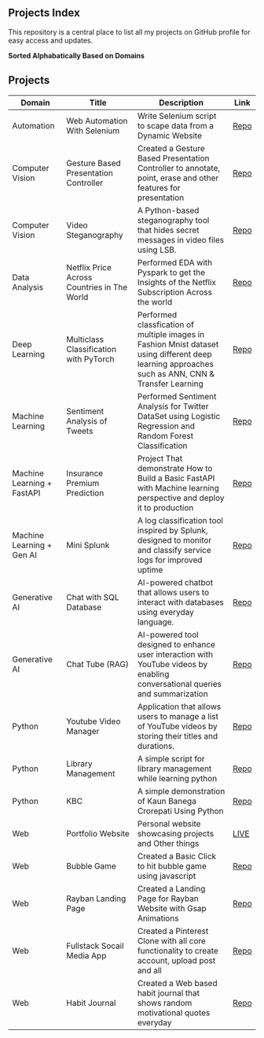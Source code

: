 ## Projects Index

This repository is a central place to list all my projects on GitHub profile for easy access and updates.

**Sorted Alphabatically Based on Domains**

## Projects

| Domain                     | Title                                       | Description                                                                                                                                       | Link                                                                      |
| -------------------------- | ------------------------------------------- | ------------------------------------------------------------------------------------------------------------------------------------------------- | ------------------------------------------------------------------------- |
| Automation                 | Web Automation With Selenium                | Write Selenium script to scape data from a Dynamic Website                                                                                        | [Repo](https://github.com/anaskhaann/Web-Automation-With-Selenium)        |
| Computer Vision            | Gesture Based Presentation Controller       | Created a Gesture Based Presentation Controller to annotate, point, erase and other features for presentation                                     | [Repo](https://github.com/anaskhaann/Gesture-Based-Presentation)          |
| Computer Vision            | Video Steganography                         | A Python-based steganography tool that hides secret messages in video files using LSB.                                                            | [Repo](https://github.com/anaskhaann/video-steganography)                 |
| Data Analysis              | Netflix Price Across Countries in The World | Performed EDA with Pyspark to get the Insights of the Netflix Subscription Across the world                                                       | [Repo](https://github.com/anaskhaann/EDA-with-PySpark)                    |
| Deep Learning              | Multiclass Classification with PyTorch      | Performed classfication of multiple images in Fashion Mnist dataset using different deep learning approaches such as ANN, CNN & Transfer Learning | [Repo](https://github.com/anaskhaann/Multiclass_Classification_on_Fmnist) |
| Machine Learning           | Sentiment Analysis of Tweets                | Performed Sentiment Analysis for Twitter DataSet using Logistic Regression and Random Forest Classification                                       | [Repo](https://github.com/anaskhaann/Sentiment-Analysis)                  |
| Machine Learning + FastAPI | Insurance Premium Prediction                | Project That demonstrate How to Build a Basic FastAPI with Machine learning perspective and deploy it to production                               | [Repo](https://github.com/anaskhaann/insurance_prediction_with_fastApi)   |
| Machine Learning + Gen AI  | Mini Splunk                                 | A log classification tool inspired by Splunk, designed to monitor and classify service logs for improved uptime                                   | [Repo](https://github.com/anaskhaann/mini-splunk)                         |
| Generative AI              | Chat with SQL Database                      | AI-powered chatbot that allows users to interact with databases using everyday language.                                                          | [Repo](https://github.com/anaskhaann/Chat-with-Database-SQL)              |
| Generative AI              | Chat Tube (RAG)                             | AI-powered tool designed to enhance user interaction with YouTube videos by enabling conversational queries and summarization                     | [Repo](https://github.com/anaskhaann/chat_tube)                           |
| Python                     | Youtube Video Manager                       | Application that allows users to manage a list of YouTube videos by storing their titles and durations.                                           | [Repo](https://github.com/anaskhaann/youtube-video-manager)               |
| Python                     | Library Management                          | A simple script for library management while learning python                                                                                      | [Repo](https://github.com/anaskhaann/Simple_Library_Management)           |
| Python                     | KBC                                         | A simple demonstration of Kaun Banega Crorepati Using Python                                                                                      | [Repo](https://github.com/anaskhaann/KBC-using-Python)                    |
| Web                        | Portfolio Website                           | Personal website showcasing projects and Other things                                                                                             | [LIVE](https://anaskhaann.vercel.app)                                     |
| Web                        | Bubble Game                                 | Created a Basic Click to hit bubble game using javascript                                                                                         | [Repo](https://github.com/anaskhaann/Bubble-game-using-js)                |
| Web                        | Rayban Landing Page                         | Created a Landing Page for Rayban Website with Gsap Animations                                                                                    | [Repo](https://github.com/anaskhaann/Reyban-Landing-Page)                 |
| Web                        | Fullstack Socail Media App                  | Created a Pinterest Clone with all core functionality to create account, upload post and all                                                      | [Repo](https://github.com/anaskhaann/Pinterest-Clone)                     |
| Web                        | Habit Journal                               | Created a Web based habit journal that shows random motivational quotes everyday                                                                  | [Repo](https://github.com/anaskhaann/Daily-Reflection-Journal)            |

